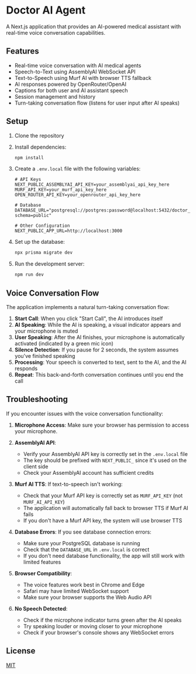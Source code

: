 # Doctor AI Agent

A Next.js application that provides an AI-powered medical assistant with real-time voice conversation capabilities.

## Features

- Real-time voice conversation with AI medical agents
- Speech-to-Text using AssemblyAI WebSocket API
- Text-to-Speech using Murf AI with browser TTS fallback
- AI responses powered by OpenRouter/OpenAI
- Captions for both user and AI assistant speech
- Session management and history
- Turn-taking conversation flow (listens for user input after AI speaks)

## Setup

1. Clone the repository
2. Install dependencies:
   ```bash
   npm install
   ```
3. Create a `.env.local` file with the following variables:
   ```
   # API Keys
   NEXT_PUBLIC_ASSEMBLYAI_API_KEY=your_assemblyai_api_key_here
   MURF_API_KEY=your_murf_api_key_here
   OPEN_ROUTER_API_KEY=your_openrouter_api_key_here

   # Database
   DATABASE_URL="postgresql://postgres:password@localhost:5432/doctor_ai?schema=public"

   # Other Configuration
   NEXT_PUBLIC_APP_URL=http://localhost:3000
   ```

4. Set up the database:
   ```bash
   npx prisma migrate dev
   ```

5. Run the development server:
   ```bash
   npm run dev
   ```

## Voice Conversation Flow

The application implements a natural turn-taking conversation flow:

1. **Start Call**: When you click "Start Call", the AI introduces itself
2. **AI Speaking**: While the AI is speaking, a visual indicator appears and your microphone is muted
3. **User Speaking**: After the AI finishes, your microphone is automatically activated (indicated by a green mic icon)
4. **Silence Detection**: If you pause for 2 seconds, the system assumes you've finished speaking
5. **Processing**: Your speech is converted to text, sent to the AI, and the AI responds
6. **Repeat**: This back-and-forth conversation continues until you end the call

## Troubleshooting

If you encounter issues with the voice conversation functionality:

1. **Microphone Access**: Make sure your browser has permission to access your microphone.

2. **AssemblyAI API**: 
   - Verify your AssemblyAI API key is correctly set in the `.env.local` file
   - The key should be prefixed with `NEXT_PUBLIC_` since it's used on the client side
   - Check your AssemblyAI account has sufficient credits

3. **Murf AI TTS**: If text-to-speech isn't working:
   - Check that your Murf API key is correctly set as `MURF_API_KEY` (not `MURF_AI_API_KEY`)
   - The application will automatically fall back to browser TTS if Murf AI fails
   - If you don't have a Murf API key, the system will use browser TTS

4. **Database Errors**: If you see database connection errors:
   - Make sure your PostgreSQL database is running
   - Check that the `DATABASE_URL` in `.env.local` is correct
   - If you don't need database functionality, the app will still work with limited features

5. **Browser Compatibility**: 
   - The voice features work best in Chrome and Edge
   - Safari may have limited WebSocket support
   - Make sure your browser supports the Web Audio API

6. **No Speech Detected**:
   - Check if the microphone indicator turns green after the AI speaks
   - Try speaking louder or moving closer to your microphone
   - Check if your browser's console shows any WebSocket errors

## License

[MIT](LICENSE)
